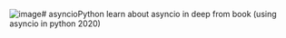 ![image](https://github.com/user-attachments/assets/5919d98c-9a2d-4229-8347-a46fc546591e)# asyncioPython
learn about asyncio in deep from book (using asyncio in python 2020)




